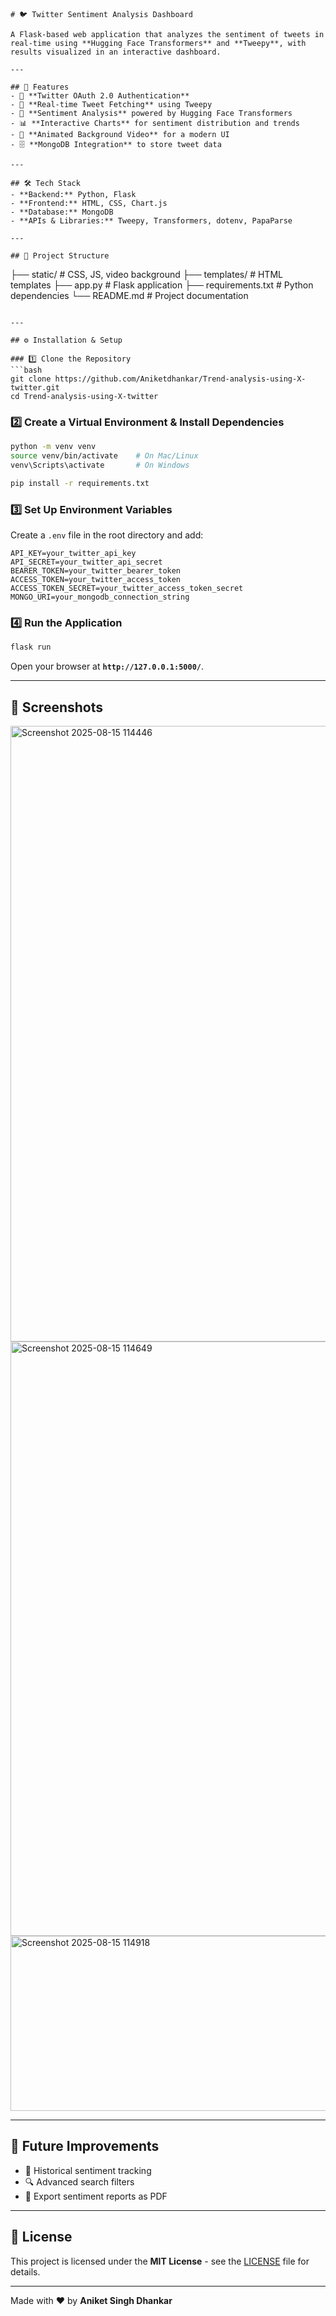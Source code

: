 
```
# 🐦 Twitter Sentiment Analysis Dashboard

A Flask-based web application that analyzes the sentiment of tweets in real-time using **Hugging Face Transformers** and **Tweepy**, with results visualized in an interactive dashboard.

---

## 🚀 Features
- 🔐 **Twitter OAuth 2.0 Authentication**
- 📡 **Real-time Tweet Fetching** using Tweepy
- 🤖 **Sentiment Analysis** powered by Hugging Face Transformers
- 📊 **Interactive Charts** for sentiment distribution and trends
- 🎥 **Animated Background Video** for a modern UI
- 🗄 **MongoDB Integration** to store tweet data

---

## 🛠 Tech Stack
- **Backend:** Python, Flask
- **Frontend:** HTML, CSS, Chart.js
- **Database:** MongoDB
- **APIs & Libraries:** Tweepy, Transformers, dotenv, PapaParse

---

## 📂 Project Structure
```

├── static/               # CSS, JS, video background
├── templates/            # HTML templates
├── app.py                 # Flask application
├── requirements.txt       # Python dependencies
└── README.md              # Project documentation

````

---

## ⚙️ Installation & Setup

### 1️⃣ Clone the Repository
```bash
git clone https://github.com/Aniketdhankar/Trend-analysis-using-X-twitter.git
cd Trend-analysis-using-X-twitter
````

### 2️⃣ Create a Virtual Environment & Install Dependencies

```bash
python -m venv venv
source venv/bin/activate    # On Mac/Linux
venv\Scripts\activate       # On Windows

pip install -r requirements.txt
```

### 3️⃣ Set Up Environment Variables

Create a `.env` file in the root directory and add:

```
API_KEY=your_twitter_api_key
API_SECRET=your_twitter_api_secret
BEARER_TOKEN=your_twitter_bearer_token
ACCESS_TOKEN=your_twitter_access_token
ACCESS_TOKEN_SECRET=your_twitter_access_token_secret
MONGO_URI=your_mongodb_connection_string
```

### 4️⃣ Run the Application

```bash
flask run
```

Open your browser at **`http://127.0.0.1:5000/`**.

---

## 📸 Screenshots
<img width="1918" height="985" alt="Screenshot 2025-08-15 114446" src="https://github.com/user-attachments/assets/ec2adfaf-c453-41b4-a0f7-67b05fa40638" />

<img width="1891" height="951" alt="Screenshot 2025-08-15 114649" src="https://github.com/user-attachments/assets/3abf2eae-89fb-4f2d-ae75-c23ad613c94a" />

<img width="1508" height="280" alt="Screenshot 2025-08-15 114918" src="https://github.com/user-attachments/assets/4902f17e-ba35-4a57-93ab-17cfc001d970" />

---

## 🌟 Future Improvements

* 📅 Historical sentiment tracking
* 🔍 Advanced search filters
* 📌 Export sentiment reports as PDF

---

## 📜 License

This project is licensed under the **MIT License** - see the [LICENSE](LICENSE) file for details.

---



Made with ❤️ by **Aniket Singh Dhankar**


